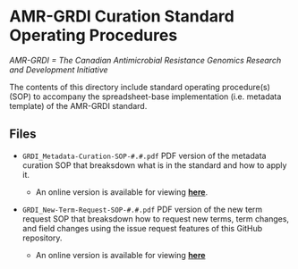 # AMR-GRDI Curation Standard Operating Procedures
_AMR-GRDI = The Canadian Antimicrobial Resistance Genomics Research and Development Initiative_

The contents of this directory include standard operating procedure(s) (SOP) to accompany the spreadsheet-base implementation (i.e. metadata template) of the AMR-GRDI standard.

## Files

- `GRDI_Metadata-Curation-SOP-#.#.pdf` 
PDF version of the metadata curation SOP that breaksdown what is in the standard and how to apply it.
  - An online version is available for viewing [**here**](https://docs.google.com/document/d/e/2PACX-1vTFrkZ5CaZTgoQLnAnIYPVOrDhl1xkYvCaMIcQ4BfcvH77N9vcy5zRnjyM6dvl4ZwYK2EwhDTc1Rvl1/pub).

- `GRDI_New-Term-Request-SOP-#.#.pdf`
PDF version of the new term request SOP that breaksdown how to request new terms, term changes, and field changes using the issue request features of this GitHub repository.
  - An online version is available for viewing [**here**](https://docs.google.com/document/d/e/2PACX-1vQN0xPHYyr7Tgvu7RYHYGNY2QHh8Vb9XaoIw7we0VmaR5JsjV_OIdyn4wuGBz7dXPqFPT67mjJmjiUl/pub)
